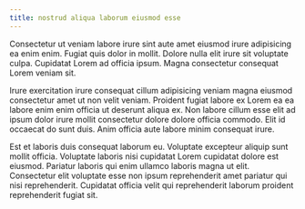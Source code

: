 ```yaml
---
title: nostrud aliqua laborum eiusmod esse
---
```


Consectetur ut veniam labore irure sint aute amet eiusmod irure adipisicing ea enim enim. Fugiat quis dolor in mollit. Dolore nulla elit irure sit voluptate culpa. Cupidatat Lorem ad officia ipsum. Magna consectetur consequat Lorem veniam sit.

Irure exercitation irure consequat cillum adipisicing veniam magna eiusmod consectetur amet ut non velit veniam. Proident fugiat labore ex Lorem ea ea labore enim enim officia ut deserunt aliqua ex. Non labore cillum esse elit ad ipsum dolor irure mollit consectetur dolore dolore officia commodo. Elit id occaecat do sunt duis. Anim officia aute labore minim consequat irure.

Est et laboris duis consequat laborum eu. Voluptate excepteur aliquip sunt mollit officia. Voluptate laboris nisi cupidatat Lorem cupidatat dolore est eiusmod. Pariatur laboris qui enim ullamco laboris magna ut elit. Consectetur elit voluptate esse non ipsum reprehenderit amet pariatur qui nisi reprehenderit. Cupidatat officia velit qui reprehenderit laborum proident reprehenderit fugiat sit.